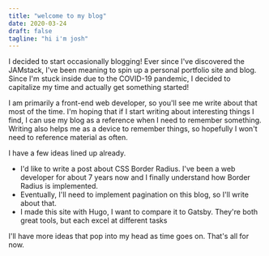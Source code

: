 ```yaml
---
title: "welcome to my blog"
date: 2020-03-24
draft: false
tagline: "hi i'm josh"
---
```


I decided to start occasionally blogging! Ever since I've discovered the JAMstack, I've been meaning to
spin up a personal portfolio site and blog. Since I'm stuck inside due to the COVID-19 pandemic, I
decided to capitalize my time and actually get something started!

I am primarily a front-end web developer, so you'll see me write about that most of the time. I'm hoping that
if I start writing about interesting things I find, I can use my blog as a reference when I need to
remember something. Writing also helps me as a device to remember things, so hopefully I won't need to
reference material as often.

I have a few ideas lined up already.

- I'd like to write a post about CSS Border Radius. I've been a web developer for about 7 years now and I
finally understand how Border Radius is implemented.
- Eventually, I'll need to implement pagination on this blog, so I'll write about that.
- I made this site with Hugo, I want to compare it to Gatsby. They're both great tools, but each excel
at different tasks

I'll have more ideas that pop into my head as time goes on. That's all for now.